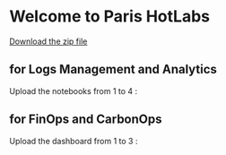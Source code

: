 # Welcome to Paris HotLabs

[Download the zip file](https://github.com/dynatrace-ace-services/hotlabs/archive/refs/heads/main.zip)

## for Logs Management and Analytics
Upload the notebooks from 1 to 4 : 

## for FinOps and CarbonOps
Upload the dashboard from 1 to 3 : 
